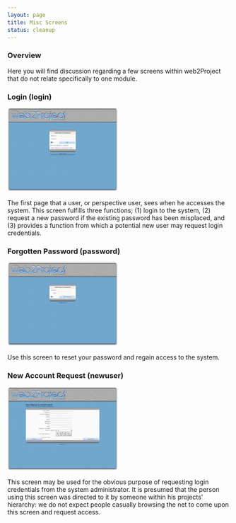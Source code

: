 ```yaml
---
layout: page
title: Misc Screens
status: cleanup
---
```


###  Overview

Here you will find discussion regarding a few screens within web2Project that do not relate specifically to one module.

###  Login (login)

<a href="/assets/docs/misc/login.png"><img src="/assets/docs/misc/thumb-login.png" /></a>

The first page that a user, or perspective user, sees when he accesses the system.  This screen fulfills three functions; (1) login to the system, (2) request a new password if the existing password has been misplaced, and (3) provides a function from which a potential new user may request login credentials.

###  Forgotten Password (password)

<a href="/assets/docs/misc/forgotten_password.png"><img src="/assets/docs/misc/thumb-forgotten_password.png" /></a>

Use this screen to reset your password and regain access to the system.

###  New Account Request (newuser)

<a href="/assets/docs/misc/new_account.png"><img src="/assets/docs/misc/thumb-new_account.png" /></a>

This screen may be used for the obvious purpose of requesting login credentials from the system administrator.  It is presumed that the person using this screen was directed to it by someone within his projects' hierarchy: we do not expect people casually browsing the net to come upon this screen and request access.